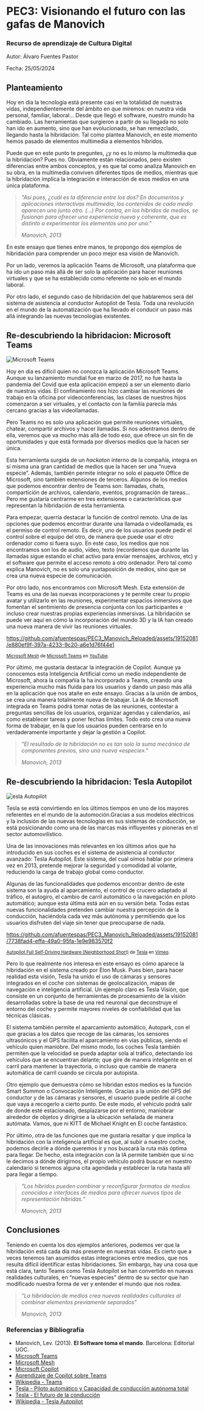 # PEC3: Visionando el futuro con las gafas de Manovich 
### Recurso de aprendizaje de Cultura Digital 


Autor: Álvaro Fuentes Pastor


Fecha: 25/05/2024

## Planteamiento


Hoy en día la tecnología está presente casi en la totalidad de nuestras vidas, independientemente del ámbito en que miremos: en nuestra vida personal, familiar, laboral... Desde que llegó el software, nuestro mundo ha cambiado. Las herramientas que surgieron a partir de su llegada no solo han ido en aumento, sino que han evolucionado, se han remezclado, llegando hasta la hibridación. Tal como plantea Manovich, en este momento hemos pasado de elementos multimedia a elementos híbridos.

Puede que en este punto te preguntes, ¿y no es lo mismo la multimedia que la hibridación? Pues no. Obviamente están relacionados, pero existen diferencias entre ambos conceptos, y es que tal como analiza Manovich en su obra, en la multimedia conviven diferentes tipos de medios, mientras que la hibridación implica la integración e interacción de esos medios en una única plataforma.

> *"Así pues, ¿cuál es la diferencia entre los dos? En documentos y aplicaciones interactivas multimedia, los contenidos de cada medio aparecen uno junto otro. (...) Por contra, en los híbridos de medios, se fusionan para ofrecer una experiencia nueva y coherente, que es distinto a experimentar los elementos uno por uno."*
> 
> <cite>Manovich, 2013</cite>

En este ensayo que tienes entre manos, te propongo dos ejemplos de hibridación para comprender un poco mejor esa visión de Manovich.

Por un lado, veremos la aplicación Teams de Microsoft, una plataforma que ha ido un paso más allá de ser solo la aplicación para hacer reuniones virtuales y que se ha establecido como referente no solo en el mundo laboral.

Por otro lado, el segundo caso de hibridación del que hablaremos será del sistema de asistencia al conductor Autopilot de Tesla. Toda una revolución en el mundo de la automatización que ha llevado el conducir un paso más allá integrando las nuevas tecnologías existentes.


## Re-descubriendo la hibridacion: Microsoft Teams
![Microsoft Teams](https://www.muylinux.com/wp-content/uploads/2022/11/MicrosoftTeams.png)


Hoy en día es difícil quien no conozca la aplicación Microsoft Teams. Aunque su lanzamiento mundial fue en marzo de 2017, no fue hasta la pandemia del Covid que esta aplicación empezó a ser un elemento diario de nuestras vidas. El confinamiento nos hizo cambiar las reuniones de trabajo en la oficina por videoconferencias, las clases de nuestros hijos comenzaron a ser virtuales, y el contacto con la familia parecía más cercano gracias a las videollamadas.

Pero Teams no es solo una aplicación que permite reuniones virtuales, chatear, compartir archivos y hacer llamadas. Si nos adentramos dentro de ella, veremos que va mucho más allá de todo eso, que ofrece un sin fin de oportunidades y que está formada por diversos medios que la hacen ser única.

Esta herramienta surgida de un *hackaton* interno de la compañía, integra en sí misma una gran cantidad de medios que la hacen ser una “nueva especie”. Además, también permite integrar no solo el paquete Office de Microsoft, sino también extensiones de terceros. Algunos de los medios que podemos encontrar dentro de Teams son: llamadas, chats, compartición de archivos, calendario, eventos, programación de tareas… Pero me gustaría centrarme en tres extensiones o características que representan la hibridación de esta herramienta.

Para empezar, querría destacar la función de control remoto. Una de las opciones que podemos encontrar durante una llamada o videollamada, es el permiso de control remoto. Es decir, uno de los usuarios puede pedir el control sobre el equipo del otro, de manera que puede usar el otro ordenador como si fuera suyo. En este caso, los medios que nos encontramos son los de audio, vídeo, texto (recordemos que durante las llamadas sigue estando el chat activo para enviar mensajes, archivos, etc) y el software que permite el acceso remoto a otro ordenador. Pero tal como explica Manovich, no es solo una yuxtaposición de medios, sino que se crea una nueva especie de comunicación.

Por otro lado, nos encontramos con Microsoft Mesh. Esta extensión de Teams es una de las nuevas incorporaciones y te permite crear tu propio avatar y utilizarlo en las reuniones, experimentar espacios inmersivos que fomentan el sentimiento de presencia conjunta con los participantes e incluso crear nuestras propias experiencias inmersivas. La hibridación se puede ver aquí en cómo la incorporación del mundo 3D y la IA han creado una nueva manera de vivir las reuniones virtuales. 

https://github.com/afuentespas/PEC3_Manovich_Reloaded/assets/19152081/e880ef9f-397a-4233-9c20-a6e1d76f44e1
<p><small><a href="https://www.youtube.com/embed/_0InCXA13L8?si=KHwMat_uA7uc3CSZ">Microsoft Mesh</a> de <a href="https://www.youtube.com/@MicrosoftTeams">Microsoft Teams</a> en <a href="https://youtube.com">YouTube</a>.</small></p></div>

Por último, me gustaría destacar la integración de Copilot. Aunque ya conocemos esta Inteligencia Artificial como un medio independiente de Microsoft, ahora la compañía la ha incorporado a Teams, creando una experiencia mucho más fluida para los usuarios y dando un paso más allá en la aplicación que nos atañe en este ensayo. Gracias a la unión de ambos, se crea una manera totalmente nueva de trabajar. La IA de Microsoft integrada en Teams podrá tomar notas de las reuniones, contestar a preguntas sencillas de los usuarios, organizar agendas y calendarios, así como establecer tareas y poner fechas límites. Todo esto crea una nueva forma de trabajar, en la que los usuarios pueden centrarse en lo verdaderamente importante y dejar la gestión a Copilot.

> *"El resultado de la hibridación no es tan solo la suma mecánica de componentes previos, sino una nueva «especie»."*
> 
> <cite>Manovich, 2013</cite>



## Re-descubriendo la hibridacion: Tesla Autopilot
![esla Autopilot](https://media.somoselectricos.com/wp-content/uploads/2024/04/tesla-logo-fondo-rojo.jpg)

Tesla se está convirtiendo en los últimos tiempos en uno de los mayores referentes en el mundo de la automoción.Gracias a sus modelos eléctricos y la inclusión de las nuevas tecnologías en sus sistemas de conducción, se está posicionando como una de las marcas más influyentes y pioneras en el sector automovilístico.

Una de las innovaciones más relevantes en los últimos años que ha introducido en sus coches es el sistema de asistencia al conductor avanzado: Tesla Autopilot. Este sistema, del cual oímos hablar por primera vez en 2013, pretende mejorar la seguridad y comodidad al volante, reduciendo la carga de trabajo global como conductor.

Algunas de las funcionalidades que podemos encontrar dentro de este sistema son la ayuda al aparcamiento, el control de crucero adaptado al tráfico, el autogiro, el cambio de carril automático o la navegación en piloto automático; aunque esta última está aún en su versión beta. Todas estas nuevas funcionalidades pretenden cambiar nuestra percepción de la conducción, haciéndola cada vez más autónoma y permitiendo que los usuarios disfruten del viaje sin tener que preocuparse de nada.

https://github.com/afuentespas/PEC3_Manovich_Reloaded/assets/19152081/7738fad4-effa-49a0-95fa-1e9e983570f2
<p><small><a href="https://vimeo.com/192179726">Autopilot Full Self-Driving Hardware (Neighborhood Short)</a> de <a href="https://vimeo.com/user128712855">Tesla</a> en <a href="https://vimeo.com">Vimeo</a>.</small></p></div>

Pero lo que realmente nos interesa en este ensayo es cómo aparece la hibridación en el sistema creado por Elon Musk. Pues bien, para hacer realidad esta visión, Tesla ha unido el uso de cámaras y sensores integrados en el coche con sistemas de geolocalización, mapas de navegación e inteligencia artificial. Un ejemplo claro es Tesla Visión, que consiste en un conjunto de herramientas de procesamiento de la visión desarrolladas sobre la base de una red neuronal que deconstruye el entorno del coche y permite mayores niveles de confiabilidad que las técnicas clásicas.

El sistema también permite el aparcamiento automático, Autopark, con el que gracias a los datos que recoge de las cámaras, los sensores ultrasónicos y el GPS facilita el aparcamiento en vías públicas, siendo el vehículo quien maniobre. Del mismo modo, los coches Tesla también permiten que la velocidad se pueda adaptar sola al tráfico, detectando los vehículos que se encuentran delante; que gire de manera inteligente en el carril para mantener la trayectoria, o incluso que cambie de manera automática de carril cuando se circula por autopista.

Otro ejemplo que demuestra cómo se hibridan estos medios es la función Smart Summon o Convocación Inteligente. Gracias a la unión del GPS del conductor y de las cámaras y sensores, el usuario puede pedirle al coche que vaya a recogerlo a cierto punto. De este modo, el vehículo podrá salir de donde esté estacionado, desplazarse por el entorno, maniobrar alrededor de objetos y dirigirse a la ubicación señalada de manera autómata. Vamos, que ni KITT de Michael Knight en El coche fantástico.

Por último, otra de las funciones que me gustaría resaltar y que implica la hibridación con la inteligencia artificial es que, al subir a nuestro coche, podemos decirle a dónde queremos ir y nos buscará la ruta más óptima para llegar. De hecho, esta integración con la IA permite también que si no le decimos a dónde dirigirnos, el propio vehículo podrá buscar en nuestro calendario si tenemos alguna cita agendada y establecer la ruta hasta allí para llegar a tiempo.

> *"Los híbridos pueden combinar y reconfigurar formatos de medios conocidos e interfaces de medios para ofrecer nuevos tipos de representación híbridas.”* 
> 
> <cite>Manovich, 2013</cite>

## Conclusiones

Teniendo en cuenta los dos ejemplos anteriores, podemos ver que la hibridación está cada día más presente en nuestras vidas. Es cierto que a veces tenemos tan asumidos estas integraciones entre medios, que nos resulta difícil identificar estas hibridaciones. Sin embargo, hay una cosa que está clara, tanto Teams como Tesla Autopilot se han convertido en nuevas realidades culturales, en “nuevas especies” dentro de su sector que han modificado nuestra forma de ver y entender el mundo que nos rodea.

> *"La hibridación de medios crea nuevas realidades culturales al combinar elementos previamente separados"*
> 
> <cite>Manovich, 2013</cite>


### Referencias y Bibliografía

* Manovich, Lev. (2013). **El Software toma el mando**. Barcelona: Editorial UOC. 
* [Microsoft Teams](https://www.microsoft.com/es-es/microsoft-teams/group-chat-software)
* [Microsoft Mesh](https://www.microsoft.com/es-es/microsoft-teams/microsoft-mesh)
* [Microsoft Copilot](https://copilot.microsoft.com/)
* [Aprendizaje de Copilot sobre Teams](https://learn.microsoft.com/es-es/microsoftteams/copilot-teams-transcription)
* [Wikipedia - Teams](https://es.wikipedia.org/wiki/Microsoft_Teams)
* [Tesla - Piloto automático y Capacidad de conducción autónoma total](https://www.tesla.com/es_es/support/autopilot)
* [Tesla - El futuro de la conducción](https://www.tesla.com/es_PR/autopilot)
* [Wikipedia - Tesla Autopilot](https://es.wikipedia.org/wiki/Tesla_Autopilot)
